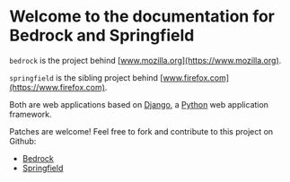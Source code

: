 # Welcome to the documentation for Bedrock and Springfield

`bedrock` is the project behind [www.mozilla.org](https://www.mozilla.org).

`springfield` is the sibling project behind [www.firefox.com](https://www.firefox.com).

Both are web applications based on [Django](http://www.djangoproject.com/), a [Python](https://www.python.org) web application framework.

Patches are welcome! Feel free to fork and contribute to this project on Github:

* [Bedrock](https://github.com/mozilla/bedrock)
* [Springfield](https://github.com/mozmeao/springfield)
